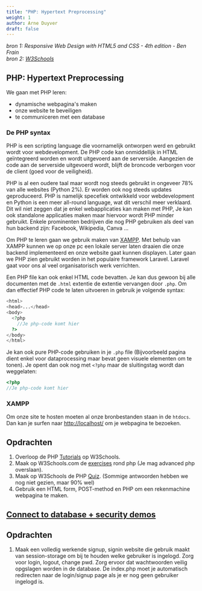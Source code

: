 ```yaml
---
title: "PHP: Hypertext Preprocessing"
weight: 1
author: Arne Duyver
draft: false
---
```


_bron 1: Responsive Web Design with HTML5 and CSS - 4th edition - Ben Frain_</br>
_bron 2: [W3Schools](https://www.w3schools.com/php/default.asp)_


## PHP: Hypertext Preprocessing

We gaan met PHP leren:
- dynamische webpagina's maken
- onze website te beveiligen
- te communiceren met een database

### De PHP syntax
PHP is een scripting language die voornamelijk ontworpen werd en gebruikt wordt voor webdevelopment. De PHP code kan onmiddellijk in HTML geïntegreerd worden en wordt uitgevoerd aan de serverside. Aangezien de code aan de serverside uitgevoerd wordt, blijft de broncode verborgen voor de client (goed voor de veiligheid).

PHP is al een oudere taal maar wordt nog steeds gebruikt in ongeveer 78% van alle websites (Python 2%). Er worden ook nog steeds updates geproduceerd. PHP is namelijk specefiek ontwikkeld voor webdevelopment en Python is een meer all-round language, wat dit verschil meer verklaard. Dit wil niet zeggen dat je enkel webapplicaties kan maken met PHP, Je kan ook standalone applicaties maken maar hiervoor wordt PHP minder gebruikt. Enkele prominenten bedrijven die nog PHP gebruiken als deel van hun backend zijn: Facebook, Wikipedia, Canva ...

Om PHP te leren gaan we gebruik maken van [XAMPP](https://www.apachefriends.org/). Met behulp van XAMPP kunnen we op onze pc een lokale server laten draaien die onze backend implementeerd en onze website gaat kunnen displayen. Later gaan we PHP zien gebruikt worden in het populaire framework Laravel. Laravel gaat voor ons al veel organisatorisch werk verrichten.

Een PHP file kan ook enkel HTML code bevatten. Je kan dus gewoon bij alle documenten met de `.html` extentie de extentie vervangen door `.php`. Om dan effectief PHP code te laten uitvoeren in gebruik je volgende syntax: 
```php
<html>
<head>...</head>
<body>
  <?php
    //Je php-code komt hier
  ?>
</body>
</html>
```

Je kan ook pure PHP-code gebruiken in je `.php` file (Bijvoorbeeld pagina dient enkel voor dataprocessing maar bevat geen visuele elementen om te tonen). Je opent dan ook nog met `<?php` maar de sluitingstag wordt dan weggelaten:

```php
<?php
//Je php-code komt hier
```

### XAMPP
Om onze site te hosten moeten al onze bronbestanden staan in de `htdocs`. Dan kan je surfen naar [http://localhost/](http://localhost/) om je webpagina te bezoeken.

## Opdrachten
1. Overloop de PHP [Tutorials](https://www.w3schools.com/php/default.asp) op W3Schools. 
2. Maak op W3Schools.com de [exercises](https://www.w3schools.com/php/php_exercises.asp) rond php (Je mag advanced php overslaan).
3. Maak op W3Schools de PHP [Quiz](https://www.w3schools.com/php/php_quiz.asp). (Sommige antwoorden hebben we nog niet gezien, maar 90% wel)
4. Gebruik een HTML form, POST-method en PHP om een rekenmachine webpagina te maken.

## [Connect to database + security demos](https://github.com/KULeuven-Diepenbeek/fsweb-demos-exercises-student)

## Opdrachten
1. Maak een volledig werkende signup, signin website die gebruik maakt van session-storage om bij te houden welke gebruiker is ingelogd. Zorg voor login, logout, change pwd. Zorg ervoor dat wachtwoorden veilig opgslagen worden in de database. De index.php moet je automatisch redirecten naar de login/signup page als je er nog geen gebruiker ingelogd is.